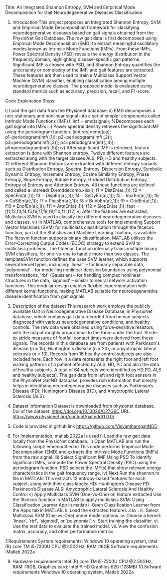 Title: An Integrated Shannon Entropy, SVM and Empirical Mode Decomposition for Gait Neurodegenerative Diseases Classification
1. Introduction
This project proposes an Integrated Shannon Entropy, SVM and Empirical Mode Decomposition framework for classifying neurodegenerative diseases based on gait signals obtained from the PhysioNet Gait Database. The raw gait data is first decomposed using Empirical Mode Decomposition (EMD) to extract meaningful oscillatory modes known as Intrinsic Mode Functions (IMFs).  From these IMFs, Power Spectral Density (PSD)  reveals the energy distribution in the frequency domain, highlighting disease-specific gait patterns. Significant IMF is chosen with PSD, and Shannon Entropy quantifies the uncertainty or complexity of  the IMF, and gait features are extracted. These features are then used to train a Multiclass Support Vector Machine (SVM) classifier, enabling classification among multiple neurodegenerative classes. The proposed model is evaluated using standard metrics such as accuracy, precision, recall, and F1-score.

Code Explanation Steps

i)	Load the gait data from the Physionet database.
ii)	 EMD decomposes a non-stationary and nonlinear signal into a set of simpler components called Intrinsic Mode Functions (IMFs).
imf = emd(signal);  %Decomposes each gait signal into IMFs
iii)	Power spectral density retrieves the significant IMF using the periodogram function.
[imf,res]=emd(aa);
p1=periodogram(imf(:,1));
p2=periodogram(imf(:,2));
p3=periodogram(imf(:,3));
p4=periodogram(imf(:,4));
p5=periodogram(imf(:,5));
iv)	 After significant IMF is retrieved, feature extraction is done with Shannon entropy.
Twelve different features are extracted along with the target classes ALS, PD, HD and healthy subjects. 12 different Shannon features are extracted with different entropy variants such as Distribution Entropy, Spectral Entropy, Dispersion Entropy, Symbolic Dynamic Entropy, Increment Entropy, Cosine Similarity Entropy, Phase Entropy, Slope Entropy, Bubble Entropy, Gridded Distribution Entropy, Entropy of Entropy and Attention Entropy. All these functions are defined and called
a=xlsread('D:emddecomp.xlsx');
f1 = DistEn(a(:,1));
f2 = SpecEn(a(:,1));
f3 = DispEn(a(:,1));
f4 = SyDyEn(a(:,1));
f5 = IncrEn(a(:,1));
f6 = CoSiEn(a(:,1));
f7 = PhasEn(a(:,1));
f8 = BubbEn(a(:,1));
f9 = GridEn(a(:,1));
f10 = EnofEn(a(:,1));
f11 = AttnEn(a(:,1));
f12 = SlopEn(a(:,1));
feat = [f1,f2,f3,f4,f5,f6,f7,f8,f9,f10,f11,f12]
v)	After the features are extracted, Multiclass SVM is used to classify the different neurodegenerative diseases and classes. 
vi)	In MATLAB,  comprehensive tools for implementing Support Vector Machines (SVM) for multiclass classification through the fitcecoc function, part of the Statistics and Machine Learning Toolbox, is available. The fitcsvm function supports binary classification. MATLAB utilises the Error-Correcting Output Codes (ECOC) strategy to extend SVM to multiclass problems.
The fitcecoc function internally trains multiple binary SVM classifiers, for  one-vs-one  to handle more than two classes. The templateSVM function defines the base SVM learner, which supports several kernel types, including:
'linear' – for linearly separable data,  'polynomial' – for modelling nonlinear decision boundaries using polynomial transformations, 'rbf' (Gaussian) – for handling complex nonlinear structures in the data, 'sigmoid' – similar to neural network activation functions.
This modular design enables flexible experimentation with different kernel functions, making MATLAB suitable for  neurodegenerative disease identification from gait signals.

 3. Description of the dataset
This research work employs the publicly available Gait in Neurodegenerative Disease Database, in PhysioNet  database, which contains gait data recorded from human subjects diagnosed with various neurodegenerative conditions, and healthy controls. The raw data were obtained using force-sensitive resistors, with the output roughly proportional to the force under the foot. Stride-to-stride measures of footfall contact times were derived from these signals. The records in this database are from patients with Parkinson's disease (n = 15), Huntington's disease (n = 20), or amyotrophic lateral sclerosis (n = 13). Records from 16 healthy control subjects are also included here. Each row in a data represents the right foot and left foot walking patterns of a patient affected by ALS, HD, PD and also the data of healthy subjects.
A total of 64 subjects were identified as HD,PD, ALS and healthy subjects). The gait  data from left and right foot sensors in the PhysioNet GaitND database, provides rich information that directly helps in identifying neurodegenerative diseases such as Parkinson’s Disease (PD), Huntington’s Disease (HD), and Amyotrophic Lateral Sclerosis (ALS).

4. Dataset information
Dataset is downloaded from physionet database.
Doi of the dataset: https://doi.org/10.13026/C27G6C
URL: https://www.physionet.org/content/gaitndd/1.0.0/

5. Code is provided in github link
https://github.com/Visvanthan/gaitNDD

6. For Implementation, matlab 2022a is used
i) Load the raw gait data locally from the PhysioNet database.
ii) Open MATLAB and run the following script:
emdmodified.m
This code performs Empirical Mode Decomposition (EMD) and extracts the Intrinsic Mode Functions (IMFs) from the raw signal.
iii) Select Significant IMF Using PSD
To identify significant IMFs, compute the Power Spectral Density (PSD) using the periodogram function.
PSD selects the IMF(s) that show relevant energy characteristics in the gait frequency range.
iv) Next Run the shannon.m file in MATLAB:
This extracts 12 entropy-based features for each subject, along with their class labels:
HD: Huntington’s Disease
PD: Parkinson’s Disease
ALS: Amyotrophic Lateral Sclerosis
And  Healthy Control
v) Apply Multiclass SVM (One-vs-One) on feature extracted 
Use the fitcecoc function in MATLAB to apply multiclass SVM:
Using Classification Learner App in matlab
i.	Open Classification Learner from the Apps tab in MATLAB.
ii.	Load the extracted features .csv .
iii.	Select Multiclass SVM (One-vs-One) under model options.
iv.	Choose a kernel: 'linear', 'rbf', 'sigmoid', or 'polynomial'.
v.	Start training the classifier.
vi.	Use the test data to evaluate the trained model.
vii.	View the confusion matrix, accuracy, and other performance metrics

7.Requirements
System requirements: Windows 10 operating system, Intel (R) core TM i5-7200U CPU @2.50GHz, RAM :16GB 
Software requirements :Matlab 2022a

8. Hardware requirements
 Intel (R) core TM i5-7200U CPU @2.50GHz, RAM :16GB, Graphics card: Intel ® HD Graphics 620 (128MB)
10.Sofware requirements
Windows 10 operating system, Matlab 2022a

